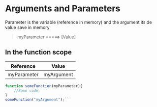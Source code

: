 # Arguments and Parameters
Parameter is the variable (reference in memory) and the argument its de value save in memory

> myParameter =====> [Value]

## In the function scope
| Reference | Value |
| --- | ----------- |
| myParameter | myArgument |


``` js
function someFunction(myParameter){
    //Some code;
}
someFunction("myArgument");```


